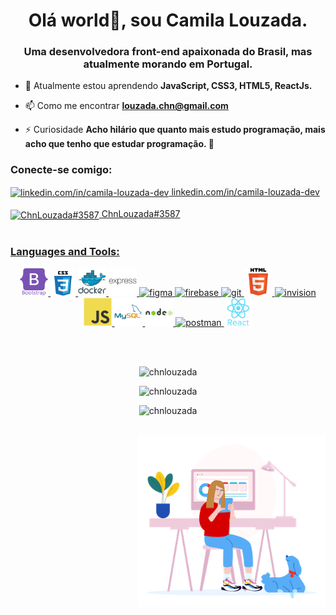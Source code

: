 <h1 align="center">Olá world👋, sou Camila Louzada.</h1>
<h3 align="center">Uma desenvolvedora front-end apaixonada do Brasil, mas atualmente morando em Portugal.</h3>

- 🌱 Atualmente estou aprendendo **JavaScript, CSS3, HTML5, ReactJs.**

- 📫 Como me encontrar **louzada.chn@gmail.com**

- ⚡ Curiosidade **Acho hilário que quanto mais estudo programação, mais acho que tenho que estudar programação. 🤯**

<h3 align="left">Conecte-se comigo:</h3>
<p align="left">


<a href="https://linkedin.com/in/linkedin.com/in/camila-louzada-dev" target="blank">
<img align="center" src="https://user-images.githubusercontent.com/94622314/190922414-d9a244b1-1e78-404c-9829-5dab48b27dee.png" alt="linkedin.com/in/camila-louzada-dev" height="20 " width="30" />        linkedin.com/in/camila-louzada-dev </a>
<br><br>
<a href="https://discord.gg/ChnLouzada#3587" target="blank">
<img align="center" src="https://user-images.githubusercontent.com/94622314/190922666-05a9a5e1-d895-4f4b-af9f-56ea324cd975.png" alt="ChnLouzada#3587" height="30" width="40" />   ChnLouzada#3587 </ a>
<br><br>

</p>

<h3 align="left">Languages and Tools:</h3>
<p align="center"> <a href="https://getbootstrap.com" target="_blank" rel="noreferrer"> <img src="https://raw.githubusercontent.com/devicons/devicon/master/icons/bootstrap/bootstrap-plain-wordmark.svg" alt="bootstrap" width="45" height="45"/> </a> <a href="https://www.w3schools.com/css/" target="_blank" rel="noreferrer"> <img src="https://raw.githubusercontent.com/devicons/devicon/master/icons/css3/css3-original-wordmark.svg" alt="css3" width="40" height="40"/> </a> <a href="https://www.docker.com/" target="_blank" rel="noreferrer"> <img src="https://raw.githubusercontent.com/devicons/devicon/master/icons/docker/docker-original-wordmark.svg" alt="docker" width="45" height="45"/> </a> <a href="https://expressjs.com" target="_blank" rel="noreferrer"> <img src="https://raw.githubusercontent.com/devicons/devicon/master/icons/express/express-original-wordmark.svg" alt="express" width="45" height="45"/> </a> <a href="https://www.figma.com/" target="_blank" rel="noreferrer"> <img src="https://www.vectorlogo.zone/logos/figma/figma-icon.svg" alt="figma" width="45" height="45"/> </a> <a href="https://firebase.google.com/" target="_blank" rel="noreferrer"> <img src="https://www.vectorlogo.zone/logos/firebase/firebase-icon.svg" alt="firebase" width="45" height="45"/> </a> <a href="https://git-scm.com/" target="_blank" rel="noreferrer"> <img src="https://www.vectorlogo.zone/logos/git-scm/git-scm-icon.svg" alt="git" width="45" height="45"/> </a> <a href="https://www.w3.org/html/" target="_blank" rel="noreferrer"> <img src="https://raw.githubusercontent.com/devicons/devicon/master/icons/html5/html5-original-wordmark.svg" alt="html5" width="45" height="45"/> </a> <a href="https://www.invisionapp.com/" target="_blank" rel="noreferrer"> <img src="https://www.vectorlogo.zone/logos/invisionapp/invisionapp-icon.svg" alt="invision" width="45" height="45"/> </a> <a href="https://developer.mozilla.org/en-US/docs/Web/JavaScript" target="_blank" rel="noreferrer"> <img src="https://raw.githubusercontent.com/devicons/devicon/master/icons/javascript/javascript-original.svg" alt="javascript" width="45" height="45"/> </a> <a href="https://www.mysql.com/" target="_blank" rel="noreferrer"> <img src="https://raw.githubusercontent.com/devicons/devicon/master/icons/mysql/mysql-original-wordmark.svg" alt="mysql" width="45" height="45"/> </a> <a href="https://nodejs.org" target="_blank" rel="noreferrer"> <img src="https://raw.githubusercontent.com/devicons/devicon/master/icons/nodejs/nodejs-original-wordmark.svg" alt="nodejs" width="45" height="45"/> </a> <a href="https://postman.com" target="_blank" rel="noreferrer"> <img src="https://www.vectorlogo.zone/logos/getpostman/getpostman-icon.svg" alt="postman" width="45" height="45"/> </a> <a href="https://reactjs.org/" target="_blank" rel="noreferrer"> <img src="https://raw.githubusercontent.com/devicons/devicon/master/icons/react/react-original-wordmark.svg" alt="react" width="45" height="45"/> </a> </p> <br> <br>

<div img align="center">
<p><img  src="https://github-readme-stats.vercel.app/api/top-langs?username=chnlouzada&show_icons=true&locale=en&layout=compact" alt="chnlouzada" min-width="400px" max-width="400px" width="500px"/> </p>

<p> <img  src="https://github-readme-stats.vercel.app/api?username=chnlouzada&show_icons=true&locale=en" alt="chnlouzada" min-width="400px" max-width="400px" width="500px"/> </p>

<p><img  src="https://github-readme-streak-stats.herokuapp.com/?user=chnlouzada&" alt="chnlouzada" min-width="400px" max-width="400px" width="500px" /></p>
</div>

<br>

<img src="Working from Home.png" min-width="300px" max-width="300px" width="300px" align="right" alt="working from home">
